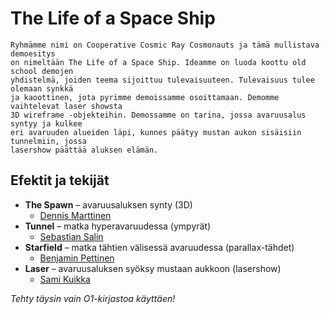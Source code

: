 # The Life of a Space Ship

```
Ryhmämme nimi on Cooperative Cosmic Ray Cosmonauts ja tämä mullistava demoesitys
on nimeltään The Life of a Space Ship. Ideamme on luoda koottu old school demojen
yhdistelmä, joiden teema sijoittuu tulevaisuuteen. Tulevaisuus tulee olemaan synkkä
ja kaoottinen, jota pyrimme demoissamme osoittamaan. Demomme vaihtelevat laser showsta
3D wireframe -objekteihin. Demossamme on tarina, jossa avaruusalus syntyy ja kulkee
eri avaruuden alueiden läpi, kunnes päätyy mustan aukon sisäisiin tunnelmiin, jossa
lasershow päättää aluksen elämän.
```

## Efektit ja tekijät

- **The Spawn** – avaruusaluksen synty (3D)
  - [Dennis Marttinen](https://version.aalto.fi/gitlab/marttid1)
- **Tunnel** – matka hyperavaruudessa (ympyrät)
  - [Sebastian Salin](https://version.aalto.fi/gitlab/salins3)
- **Starfield** – matka tähtien välisessä avaruudessa (parallax-tähdet)
  - [Benjamin Pettinen](https://version.aalto.fi/gitlab/pettinb1)
- **Laser** – avaruusaluksen syöksy mustaan aukkoon (lasershow)
  - [Sami Kuikka](https://version.aalto.fi/gitlab/kuikkas2)

_Tehty täysin vain O1-kirjastoa käyttäen!_
